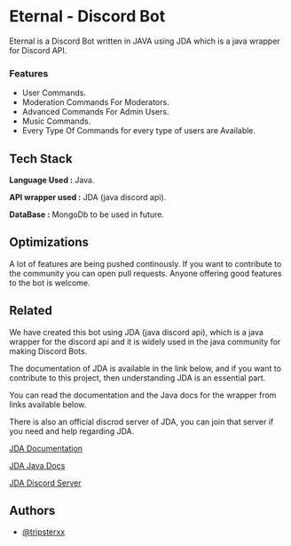 # Eternal - Discord Bot

Eternal is a Discord Bot written in JAVA using JDA which is a java wrapper for Discord API.

### Features

- User Commands.
- Moderation Commands For Moderators.
- Advanced Commands For Admin Users.
- Music Commands.
- Every Type Of Commands for every type of users are Available.

## Tech Stack

**Language Used :** Java.

**API wrapper used :** JDA (java discord api).

**DataBase :** MongoDb to be used in future.

## Optimizations

A lot of features are being pushed continously. If you want to contribute to the community you can open pull requests.
Anyone offering good features to the bot is welcome.

## Related

We have created this bot using JDA (java discord api), which is a java wrapper for the discord api and it is widely used in the java community for making Discord Bots.
  
The documentation of JDA is available in the link below, and if you want to contribute to this project, then understanding JDA is an essential part.
  
  You can read the documentation and the Java docs for the wrapper from links available below.
  
  There is also an official discrod server of JDA, you can join that server if you need and help regarding JDA.

[JDA Documentation](https://github.com/matiassingers/awesome-readme)
  
[JDA Java Docs](https://ci.dv8tion.net/job/JDA5/javadoc/)

[JDA Discord Server](https://discord.gg/jda)

## Authors

- [@tripsterxx](https://github.com/tripsterxx)
